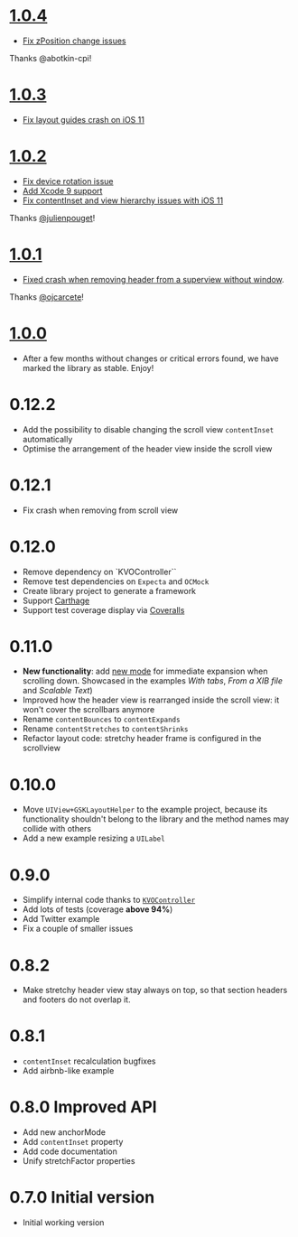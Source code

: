 # [1.0.4](https://github.com/gskbyte/GSKStretchyHeaderView/releases/tag/1.0.4)

- [Fix zPosition change issues](https://github.com/gskbyte/GSKStretchyHeaderView/pull/82)

Thanks @abotkin-cpi!

# [1.0.3](https://github.com/gskbyte/GSKStretchyHeaderView/releases/tag/1.0.3)

- [Fix layout guides crash on iOS 11](https://github.com/gskbyte/GSKStretchyHeaderView/pull/71)

# [1.0.2](https://github.com/gskbyte/GSKStretchyHeaderView/releases/tag/1.0.2)

- [Fix device rotation issue](https://github.com/gskbyte/GSKStretchyHeaderView/pull/65)
- [Add Xcode 9 support](https://github.com/gskbyte/GSKStretchyHeaderView/pull/64)
- [Fix contentInset and view hierarchy issues with iOS 11](https://github.com/gskbyte/GSKStretchyHeaderView/pull/68)

Thanks [@julienpouget](https://github.com/julienpouget)!

# [1.0.1](https://github.com/gskbyte/GSKStretchyHeaderView/releases/tag/1.0.1)

- [Fixed crash when removing header from a superview without window](https://github.com/gskbyte/GSKStretchyHeaderView/pull/53). 

Thanks [@ojcarcete](https://github.com/ojcarcete)!

# [1.0.0](https://github.com/gskbyte/GSKStretchyHeaderView/releases/tag/1.0.0)

- After a few months without changes or critical errors found, we have marked the library as stable. Enjoy!

# 0.12.2

- Add the possibility to disable changing the scroll view `contentInset` automatically
- Optimise the arrangement of the header view inside the scroll view

# 0.12.1

- Fix crash when removing from scroll view

# 0.12.0

- Remove dependency on `KVOController``
- Remove test dependencies on `Expecta` and `OCMock`
- Create library project to generate a framework
- Support [Carthage](https://github.com/Carthage/Carthage)
- Support test coverage display via [Coveralls](https://coveralls.io)

# 0.11.0

- **New functionality**: add [new mode](https://github.com/gskbyte/GSKStretchyHeaderView/blob/master/Pod/Classes/GSKStretchyHeaderView.h#L64) for immediate expansion when scrolling down. Showcased in the examples *With tabs*, *From a XIB file* and *Scalable Text*)
- Improved how the header view is rearranged inside the scroll view: it won't cover the scrollbars anymore
- Rename `contentBounces` to `contentExpands`
- Rename `contentStretches` to `contentShrinks`
- Refactor layout code: stretchy header frame is configured in the scrollview

# 0.10.0

- Move `UIView+GSKLayoutHelper` to the example project, because its functionality shouldn't belong to the library and the method names may collide with others
- Add a new example resizing a `UILabel`

# 0.9.0

- Simplify internal code thanks to [`KVOController`](https://github.com/facebook/KVOController)
- Add lots of tests (coverage **above 94%**)
- Add Twitter example
- Fix a couple of smaller issues

# 0.8.2

- Make stretchy header view stay always on top, so that section headers and footers do not overlap it.

# 0.8.1

- `contentInset` recalculation bugfixes
- Add airbnb-like example

# 0.8.0 Improved API

- Add new anchorMode
- Add `contentInset` property
- Add code documentation
- Unify stretchFactor properties

# 0.7.0 Initial version

- Initial working version
